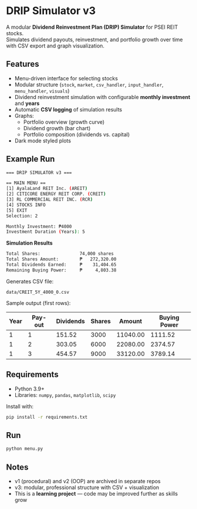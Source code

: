 # DRIP Simulator v3  

A modular **Dividend Reinvestment Plan (DRIP) Simulator** for PSEI REIT stocks.  
Simulates dividend payouts, reinvestment, and portfolio growth over time with CSV export and graph visualization.  

## Features  
- Menu-driven interface for selecting stocks  
- Modular structure (`stock`, `market`, `csv_handler`, `input_handler`, `menu_handler`, `visuals`)  
- Dividend reinvestment simulation with configurable **monthly investment** and **years**  
- Automatic **CSV logging** of simulation results  
- Graphs:  
  - Portfolio overview (growth curve)  
  - Dividend growth (bar chart)  
  - Portfolio composition (dividends vs. capital)  
- Dark mode styled plots  

## Example Run  
```bash
=== DRIP SIMULATOR v3 ===

== MAIN MENU ==
[1] AyalaLand REIT Inc. (AREIT)
[2] CITICORE ENERGY REIT CORP. (CREIT)
[3] RL COMMERCIAL REIT INC. (RCR)
[4] STOCKS INFO
[5] EXIT
Selection: 2

Monthly Investment: ₱4000
Investment Duration (Years): 5
```

**Simulation Results**  
```bash
Total Shares:               74,000 shares
Total Shares Amount:        ₱   272,320.00
Total Dividends Earned:     ₱    31,404.65
Remaining Buying Power:     ₱     4,803.38
```

Generates CSV file:  
```
data/CREIT_5Y_4000_0.csv
```

Sample output (first rows):  

| Year | Pay-out | Dividends | Shares | Amount   | Buying Power |
|------|---------|-----------|--------|----------|--------------|
| 1    | 1       | 151.52    | 3000   | 11040.00 | 1111.52      |
| 1    | 2       | 303.05    | 6000   | 22080.00 | 2374.57      |
| 1    | 3       | 454.57    | 9000   | 33120.00 | 3789.14      |

## Requirements  
- Python 3.9+  
- Libraries: `numpy`, `pandas`, `matplotlib`, `scipy`  

Install with:  
```bash
pip install -r requirements.txt
```

## Run  
```bash
python menu.py
```

## Notes  
- v1 (procedural) and v2 (OOP) are archived in separate repos  
- v3: modular, professional structure with CSV + visualization  
- This is a **learning project** — code may be improved further as skills grow  
